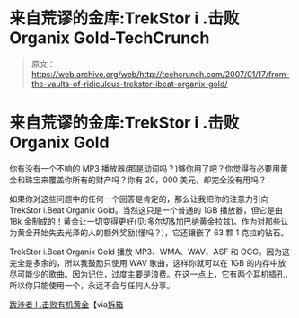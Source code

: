 # 来自荒谬的金库:TrekStor i .击败 Organix Gold-TechCrunch

> 原文：<https://web.archive.org/web/http://techcrunch.com/2007/01/17/from-the-vaults-of-ridiculous-trekstor-ibeat-organix-gold/>

# 来自荒谬的金库:TrekStor i .击败 Organix Gold

你有没有一个不响的 MP3 播放器(那是动词吗？)够你用了吧？你觉得有必要用黄金和珠宝来覆盖你所有的财产吗？你有 20，000 美元，却完全没有用吗？

如果你对这些问题中的任何一个回答是肯定的，那么让我把你的注意力引向 TrekStor i.Beat Organix Gold。当然这只是一个普通的 1GB 播放器，但它是由 18k 金制成的！黄金让一切变得更好(见:[多尔切&加巴纳黄金拉兹](https://web.archive.org/web/20210228230345/http://crunchgear.com/2006/12/30/heres-your-one-post-fedex-woke-me-up-while-i-was-hungover-for-this/))。作为对那些认为黄金开始失去光泽的人的额外奖励(懂吗？)，它还镶嵌了 63 颗 1 克拉的钻石。

TrekStor i.Beat Organix Gold 播放 MP3、WMA、WAV、ASF 和 OGG。因为这完全是多余的，所以我鼓励只使用 WAV 歌曲，这样你就可以在 1GB 的内存中放尽可能少的歌曲。因为记住，过度主要是浪费。在这一点上，它有两个耳机插孔，所以你只能使用一个，永远不会与任何人分享。

[跋涉者 I .击败有机黄金](https://web.archive.org/web/20210228230345/http://www.amazon.com/exec/obidos/ASIN/B000H1UJRG/ref=nosim/uncrate-20)【via[拆箱](https://web.archive.org/web/20210228230345/http://www.uncrate.com/men/gear/portable-media/trekstor-ibeat-organix-gold-008450.php)